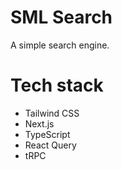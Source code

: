 # SML Search

A simple search engine.

# Tech stack

- Tailwind CSS
- Next.js
- TypeScript
- React Query
- tRPC
